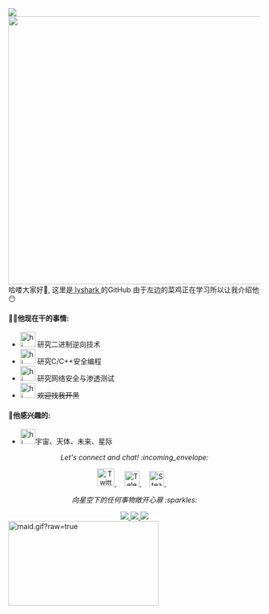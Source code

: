 <img src="https://cdn.lyshark.com/archive/readme/MySvgs/header.svg">
<img align="right" src="https://lyshark.github.io/archive/readme/Image/lyshark.png" width='553px' height='536px'>

哈喽大家好:wave:, 这里是[ lyshark ](https://lyshark.cnblogs.com)的GitHub 由于左边的菜鸡正在学习所以让我介绍他:no_mouth:


#### 👨‍💻他现在干的事情:

- <img src="https://cdn.lyshark.com/archive/readme/Image/dac15_frog.gif" width="30px" alt="hi"> 研究二进制逆向技术
- <img src="https://cdn.lyshark.com/archive/readme/Image/happy.gif" width="30px" alt="hi"> 研究C/C++安全编程
- <img src="https://cdn.lyshark.com/archive/readme/Image/huff.gif" width="30px" alt="hi"> 研究网络安全与渗透测试
- <img src="https://cdn.lyshark.com/archive/readme/Image/stars.gif" width="30px" alt="hi"> ~~欢迎找我开黑~~

#### :green_heart:他感兴趣的:

- <img src="https://cdn.lyshark.com/archive/readme/Image/snort.gif" width="30px" alt="hi">宇宙、天体、未来、星际

<p align="center"> 
  <i> Let's connect and chat! :incoming_envelope: </i>
</p>

<p align="center">
  <a href="https://twitter.com/"><img src="https://cdn.lyshark.com/archive/readme/MySvgs/twitter.svg" width="35px" alt="Twitter">     </a> &nbsp; &nbsp;
  <a href="https://t.me/"><img src="https://cdn.lyshark.com/archive/readme/MySvgs/telegram.svg" width="30px" alt="Telegram">    </a> &nbsp; &nbsp;
  <a href="https://steamcommunity.com/"><img src="https://cdn.lyshark.com/archive/readme/MySvgs/steam.svg" width="30px" alt="Steam">    </a> &nbsp; &nbsp;
</p>

<p align="center">
  <i> 向星空下的任何事物敞开心扉 :sparkles: </i>
</p>

<div align="center">
  <a href="https://github.com/vn7n24fzkq/github-profile-summary-cards">
    <img src="https://github-profile-summary-cards.vercel.app/api/cards/profile-details?username=lyshark&theme=github" />
  </a>
  <a href="https://github.com/vn7n24fzkq/github-profile-summary-cards">
    <img src="https://github-profile-summary-cards.vercel.app/api/cards/stats?username=lyshark&theme=github" />
  </a>
  <a href="https://github.com/vn7n24fzkq/github-profile-summary-cards">
    <img src="https://github-profile-summary-cards.vercel.app/api/cards/repos-per-language?username=lyshark&theme=github" />
  </a>
</div>


<img data-target="animated-image.replacedImage" alt="maid.gif?raw=true" class="AnimatedImagePlayer-animatedImage" src="https://github.com/miluluyo/photo_gallery/raw/master/maid.gif?raw=true" width="300" height="169" style="display: block; opacity: 1;">
